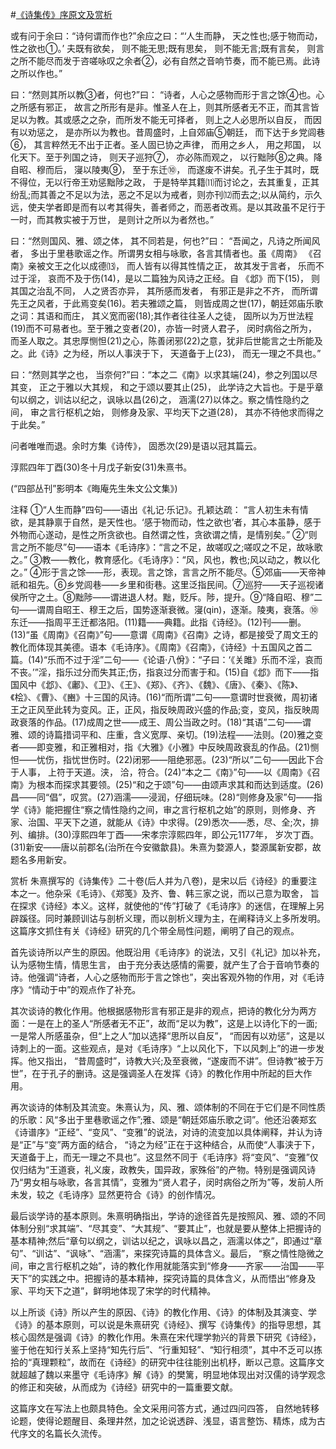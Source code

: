 #[《诗集传》序原文及赏析](https://www.vrrw.net/wx/14292.html)

或有问于余曰：“诗何谓而作也?”余应之曰：“‘人生而静， 天之性也;感于物而动， 性之欲也①。’ 夫既有欲矣， 则不能无思;既有思矣， 则不能无言;既有言矣， 则言之所不能尽而发于咨嗟咏叹之余者②，必有自然之音响节奏，而不能已焉。此诗之所以作也。”

曰：“然则其所以教③者，何也?”曰： “诗者，人心之感物而形于言之馀④也。心之所感有邪正， 故言之所形有是非。惟圣人在上，则其所感者无不正，而其言皆足以为教。其或感之之杂，而所发不能无可择者， 则上之人必思所以自反， 而因有以劝惩之， 是亦所以为教也。昔周盛时，上自郊庙⑤朝廷， 而下达于乡党闾巷⑥， 其言粹然无不出于正者。圣人固已协之声律， 而用之乡人， 用之邦国， 以化天下。至于列国之诗， 则天子巡狩⑦， 亦必陈而观之， 以行黜陟⑧之典。降自昭、穆而后， 寖以陵夷⑨， 至于东迁⑩， 而遂废不讲矣。孔子生于其时，既不得位，无以行帝王劝惩黜陟之政， 于是特举其籍⑾而讨论之，去其重复，正其纷乱;而其善之不足以为法，恶之不足以为戒者，则亦刊⑿而去之;以从简约，示久远，使夫学者即是而有以考其得失，善者师之，而恶者改焉。是以其政虽不足行于一时，而其教实被于万世， 是则计之所以为者然也。”

曰：“然则国风、雅、颂之体， 其不同若是，何也?”曰： “吾闻之，凡诗之所闻风者， 多出于里巷歌谣之作。所谓男女相与咏歌，各言其情者也。虽《周南》 《召南》亲被文王之化以成德⒀， 而人皆有以得其性情之正， 故其发于言者， 乐而不过于淫， 哀而不及于伤(14)，是以二篇独为风诗之正经。自 《邶》而下(15)， 则其国之治乱不同， 人之贤否亦异， 其所感而发者， 有邪正是非之不齐， 而所谓先王之风者，于此焉变矣(16)。若夫雅颂之篇， 则皆成周之世(17)，朝廷郊庙乐歌之词：其语和而庄， 其义宽而密(18);其作者往往圣人之徒， 固所以为万世法程(19)而不可易者也。至于雅之变者(20)，亦皆一时贤人君子， 闵时病俗之所为， 而圣人取之。其忠厚恻怛(21)之心，陈善闭邪(22)之意，犹非后世能言之士所能及之。此《诗》之为经，所以人事浃于下， 天道备于上(23)， 而无一理之不具也。”

曰：“然则其学之也， 当奈何?”曰：“本之二《南》以求其端(24)，参之列国以尽其变， 正之于雅以大其规， 和之于颂以要其止(25)， 此学诗之大旨也。于是乎章句以纲之，训诂以纪之，讽咏以昌(26)之， 涵濡(27)以体之。察之情性隐约之间， 审之言行枢机之始， 则修身及家、平均天下之道(28)， 其亦不待他求而得之于此矣。”

问者唯唯而退。余时方集《诗传》， 固悉次(29)是语以冠其篇云。

淳熙四年丁酉(30)冬十月戊子新安(31)朱熹书。

(“四部丛刊”影明本《晦庵先生朱文公文集》)



注释 ①“人生而静”四句——语出《礼记·乐记》。孔颖达疏： “言人初生未有情欲，是其静禀于自然，是天性也。‘感于物而动，性之欲也’者，其心本虽静，感于外物而心遂动，是性之所贪欲也。自然谓之性，贪欲谓之情，是情别矣。” ②“则言之所不能尽”句——语本《毛诗序》：“言之不足，故嗟叹之;嗟叹之不足，故咏歌之。” ③教——教化，教育感化。《毛诗序》：“风，风也，教也;风以动之，教以化之。” ④形于言之馀——形，表现。言之馀，言言之所不能尽。⑤郊庙——天帝神祇和祖先。⑥乡党闾巷——乡里和街巷。这里泛指民间。⑦巡狩——天子巡视诸侯所守之土。⑧黜陟——谓进退人材。黜，贬斥。陟，提升。⑨“降自昭、穆”二句——谓周自昭王、穆王之后，国势逐渐衰微。寖(qin)，逐渐。陵夷，衰落。⑩东迁——指周平王迁都洛阳。(11)籍——典籍。此指《诗经》。(12)刊——删。(13)“虽《周南》《召南》”句——意谓《周南》《召南》之诗，都是接受了周文王的教化而体现其美德。语本《毛诗序》。《周南》《召南》，《诗经》十五国风之首二篇。(14)“乐而不过于淫”二句——《论语·八佾》：“子曰：‘《关雎》乐而不淫，哀而不丧。’”淫，指乐过分而失其正;伤，指哀过分而害于和。(15)自《邶》而下——指国风中《邶》、《鄘》、《卫》、《王》、《郑》、《齐》、《魏》、《唐》、《秦》、《陈》、《桧》、《曹》、《豳》十三国的风诗。(16)“而所谓”二句——意谓时世衰微，周初诸王之正风至此转为变风。正，正风，指反映周政兴盛的作品;变，变风，指反映周政衰落的作品。(17)成周之世——成王、周公当政之时。(18)“其语”二句——谓雅、颂的诗篇措词平和、庄重，含义宽厚、亲切。(19)法程——法则。(20)雅之变者——即变雅，和正雅相对，指《大雅》《小雅》中反映周政衰乱的作品。(21)恻怛——忧伤，指忧世伤时。(22)闭邪——阻绝邪恶。(23)“所以”二句——因此下合于人事， 上符于天道。浃， 洽，符合。(24)“本之二《南》”句——以《周南》《召南》为根本而探求其要领。(25)“和之于颂”句——由颂声求其和而达到适度。(26)昌——同“倡”，叹赏。(27)涵濡——浸润，仔细玩味。(28)“则修身及家”句——指学《诗》能把握住“察之情性隐约之间，审之言行枢机之始”的原则，则修身、齐家、治国、平天下之道，就能从《诗》中求得。(29)悉次——悉，尽、全;次，排列、编排。(30)淳熙四年丁酉——宋孝宗淳熙四年，即公元1177年， 岁次丁酉。(31)新安——唐以前郡名(治所在今安徽歙县)。朱熹为婺源人，婺源属新安郡，故题名多用新安。

赏析 朱熹撰写的《诗集传》二十卷(后人并为八卷)，是宋以后《诗经》的重要注本之一。他杂采《毛诗》、《郑笺》及齐、鲁、韩三家之说，而以己意为取舍， 旨在探求《诗经》本义。这样，就使他的“传”打破了《毛诗序》的迷信，在理解上另辟蹊径。同时兼顾训诂与剖析义理，而以剖析义理为主，在阐释诗义上多所发明。这篇序文抓住有关《诗经》研究的几个带全局性问题，阐明了自己的观点。

首先谈诗所以产生的原因。他既沿用《毛诗序》的说法，又引《礼记》加以补充，认为感物生情，情思生言， 由于充分表达感情的需要，就产生了合于音响节奏的诗。他强调“诗者，人心之感物而形于言之馀也”，突出客观外物的作用，对《毛诗序》“情动于中”的观点作了补充。

其次谈诗的教化作用。他根据感物形言有邪正是非的观点，把诗的教化分为两方面：一是在上的圣人“所感者无不正”，故而“足以为教”，这是上以诗化下的一面;一是常人所感虽杂，但“上之人”加以选择“思所以自反”， “而因有以劝惩”，这是以诗刺上的一面。这些观点，是对《毛诗序》“上以风化下，下以风刺上”的进一步发挥。他又指出， “昔周盛时”，诗教大兴;及至衰微，“遂废而不讲”。但诗教“被于万世”，在于孔子的删诗。这是强调圣人在发挥《诗》的教化作用中所起的巨大作用。

再次谈诗的体制及其流变。朱熹认为，风、雅、颂体制的不同在于它们是不同性质的乐歌：风“多出于里巷歌谣之作”;雅、颂是“朝廷郊庙乐歌之词”。他还沿袭郑玄《诗谱序》“正经”、“变风”、“变雅”的说法，对诗的流变加以具体阐释，并认为诗是“正”与“变”两方面的结合， “诗之为经”正在于这种结合，从而使“人事浃于下，天道备于上，而无一理之不具也”。这显然不同于《毛诗序》将“变风”、“变雅”仅仅归结为“王道衰，礼义废，政教失，国异政，家殊俗”的产物。特别是强调风诗乃“男女相与咏歌，各言其情”，变雅为“贤人君子，闵时病俗之所为”等，发前人所未发，较之《毛诗序》显然更符合《诗》的创作情况。

最后谈学诗的基本原则。朱熹明确指出，学诗的途径首先是按照风、雅、颂的不同体制分别“求其端”、“尽其变”、“大其规”、“要其止”，也就是要从整体上把握诗的基本精神;然后“章句以纲之，训诂以纪之，讽咏以昌之，涵濡以体之”，即通过“章句”、“训诂”、“讽咏”、“涵濡”，来探究诗篇的具体含义。最后， “察之情性隐微之间，审之言行枢机之始”，诗的教化作用就能落实到“修身——齐家——治国——平天下”的实践之中。把握诗的基本精神，探究诗篇的具体含义，从而悟出“修身及家、平均天下之道”，鲜明地体现了宋学的时代精神。

以上所谈《诗》所以产生的原因、《诗》的教化作用、《诗》的体制及其演变、学《诗》的基本原则，可以说是朱熹研究《诗经》、撰写《诗集传》的指导思想，其核心固然是强调《诗》的教化作用。朱熹在宋代理学勃兴的背景下研究《诗经》，鉴于他在知行关系上坚持“知先行后”、“行重知轻”、“知行相须”，其中不乏可以拣拾的“真理颗粒”，故而在《诗经》的研究中往往能别出机杼，断以己意。这篇序文就超越了魏以来墨守《毛诗序》解《诗》的樊篱，明显地体现出对汉儒的诗学观念的修正和突破，从而成为《诗经》研究中的一篇重要文献。

这篇序文在写法上也颇具特色。全文采用问答方式，通过四问四答， 自然地转移论题，使得论题醒目、条理井然，加之论说透辟、浅显，语言整饬、精炼，成为古代序文的名篇长久流传。

